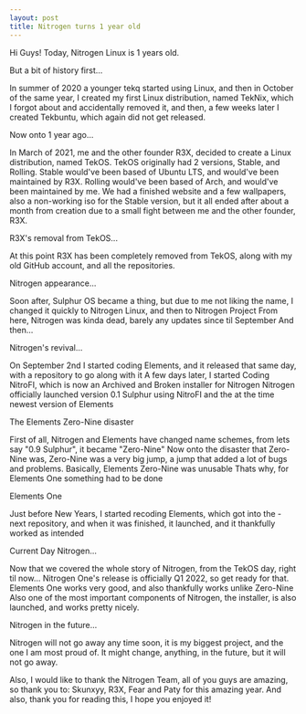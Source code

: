 ```yaml
---
layout: post
title: Nitrogen turns 1 year old
---
```


Hi Guys!
Today, Nitrogen Linux is 1 years old.

But a bit of history first...

In summer of 2020 a younger tekq started using Linux, and then in October of the same year, I created my first Linux distribution, named TekNix, which I forgot about and accidentally removed it, and then, a few weeks later I created Tekbuntu, which again did not get released.

Now onto 1 year ago...

In March of 2021, me and the other founder R3X, decided to create a Linux distribution, named TekOS.
TekOS originally had 2 versions, Stable, and Rolling.
Stable would've been based of Ubuntu LTS, and would've been maintained by R3X.
Rolling would've been based of Arch, and would've been maintained by me.
We had a finished website and a few wallpapers, also a non-working iso for the Stable version, but it all ended after about a month from creation due to a small fight between me and the other founder, R3X.

R3X's removal from TekOS...

At this point R3X has been completely removed from TekOS, along with my old GitHub account, and all the repositories.

Nitrogen appearance...

Soon after, Sulphur OS became a thing, but due to me not liking the name, I changed it quickly to Nitrogen Linux, and then to Nitrogen Project
From here, Nitrogen was kinda dead, barely any updates since til September
And then...

Nitrogen's revival...

On September 2nd I started coding Elements, and it released that same day, with a repository to go along with it
A few days later, I started Coding NitroFI, which is now an Archived and Broken installer for Nitrogen
Nitrogen officially launched version 0.1 Sulphur using NitroFI and the at the time newest version of Elements

The Elements Zero-Nine disaster

First of all, Nitrogen and Elements have changed name schemes, from lets say "0.9 Sulphur", it became "Zero-Nine"
Now onto the disaster that Zero-Nine was, Zero-Nine was a very big jump, a jump that added a lot of bugs and problems. Basically, Elements Zero-Nine was unusable
Thats why, for Elements One something had to be done

Elements One

Just before New Years, I started recoding Elements, which got into the -next repository, and when it was finished, it launched, and it thankfully worked as intended

Current Day Nitrogen...

Now that we covered the whole story of Nitrogen, from the TekOS day, right til now...
Nitrogen One's release is officially Q1 2022, so get ready for that.
Elements One works very good, and also thankfully works unlike Zero-Nine
Also one of the most important components of Nitrogen, the installer, is also launched, and works pretty nicely.

Nitrogen in the future...

Nitrogen will not go away any time soon, it is my biggest project, and the one I am most proud of. It might change, anything, in the future, but it will not go away.

Also, I would like to thank the Nitrogen Team, all of you guys are amazing, so thank you to: Skunxyy, R3X, Fear and Paty for this amazing year.
And also, thank you for reading this, I hope you enjoyed it!
